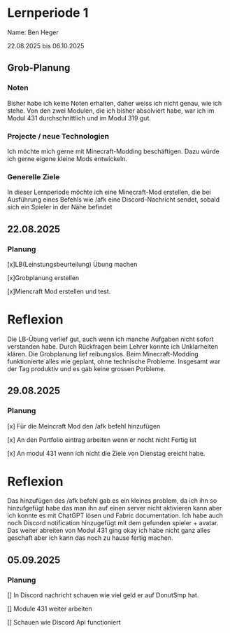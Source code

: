 # Lernperiode 1
Name: Ben Heger

22.08.2025 bis 06.10.2025

## Grob-Planung

### Noten
Bisher habe ich keine Noten erhalten, daher weiss ich nicht genau, wie ich stehe.
Von den zwei Modulen, die ich bisher absolviert habe, war ich im Modul 431 durchschnittlich und im Modul 319 gut.


### Projecte / neue Technologien
Ich möchte mich gerne mit Minecraft-Modding beschäftigen. Dazu würde ich gerne eigene kleine Mods entwickeln.

### Generelle Ziele
In dieser Lernperiode möchte ich eine Minecraft-Mod erstellen, die bei Ausführung eines Befehls wie /afk eine Discord-Nachricht sendet, sobald sich ein Spieler in der Nähe befindet

## 22.08.2025

### Planung
[x]LB(Leinstungsbeurteilung) Übung machen

[x]Grobplanung erstellen

[x]Miencraft Mod erstellen und test.

# Reflexion 
Die LB-Übung verlief gut, auch wenn ich manche Aufgaben nicht sofort verstanden habe. Durch Rückfragen beim Lehrer konnte ich Unklarheiten klären. Die Grobplanung lief reibungslos. Beim Minecraft-Modding funktionierte alles wie geplant, ohne technische Probleme. Insgesamt war der Tag produktiv und es gab keine grossen Porbleme.

## 29.08.2025 

### Planung 
[x] Für die Meincraft Mod den /afk befehl hinzufügen

[x] An den Portfolio eintrag arbeiten wenn er nocht nicht Fertig ist

[x] An modul 431 wenn ich nicht die Ziele von Dienstag ereicht habe.

# Reflexion
Das hinzufügen des /afk befehl gab es ein kleines problem, da ich ihn so hinzufgefügt habe das man ihn auf einen server nicht aktivieren kann aber ich konnte es mit ChatGPT lösen und Fabric documentation. Ich habe auch noch Discord notification hinzugefügt mit dem gefunden spieler + avatar. Das weiter abreiten von  Modul 431 ging okay ich habe nicht ganz alles geschaft aber ich kann das noch zu hause fertig machen.

## 05.09.2025

### Planung
[] In Discord nachricht schauen wie viel geld er auf DonutSmp hat. 

[] Module 431 weiter arbeiten

[] Schauen wie Discord Api functioniert







